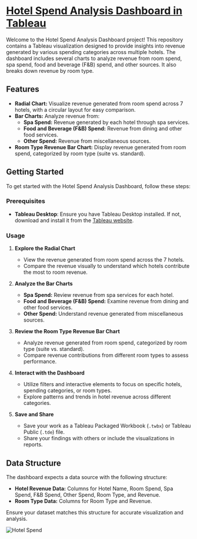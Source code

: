 # [Hotel Spend Analysis Dashboard in Tableau](https://public.tableau.com/app/profile/pranjalinaik/viz/HotelSpendAnalysis/HotelSpend)

Welcome to the Hotel Spend Analysis Dashboard project! This repository contains a Tableau visualization designed to provide insights into revenue generated by various spending categories across multiple hotels. The dashboard includes several charts to analyze revenue from room spend, spa spend, food and beverage (F&B) spend, and other sources. It also breaks down revenue by room type.

## Features

- **Radial Chart:** Visualize revenue generated from room spend across 7 hotels, with a circular layout for easy comparison.
- **Bar Charts:** Analyze revenue from:
  - **Spa Spend:** Revenue generated by each hotel through spa services.
  - **Food and Beverage (F&B) Spend:** Revenue from dining and other food services.
  - **Other Spend:** Revenue from miscellaneous sources.
- **Room Type Revenue Bar Chart:** Display revenue generated from room spend, categorized by room type (suite vs. standard).

## Getting Started

To get started with the Hotel Spend Analysis Dashboard, follow these steps:

### Prerequisites

- **Tableau Desktop**: Ensure you have Tableau Desktop installed. If not, download and install it from the [Tableau website](https://www.tableau.com/products/desktop).
### Usage

1. **Explore the Radial Chart**

   - View the revenue generated from room spend across the 7 hotels.
   - Compare the revenue visually to understand which hotels contribute the most to room revenue.

2. **Analyze the Bar Charts**

   - **Spa Spend:** Review revenue from spa services for each hotel.
   - **Food and Beverage (F&B) Spend:** Examine revenue from dining and other food services.
   - **Other Spend:** Understand revenue generated from miscellaneous sources.

3. **Review the Room Type Revenue Bar Chart**

   - Analyze revenue generated from room spend, categorized by room type (suite vs. standard).
   - Compare revenue contributions from different room types to assess performance.

4. **Interact with the Dashboard**

   - Utilize filters and interactive elements to focus on specific hotels, spending categories, or room types.
   - Explore patterns and trends in hotel revenue across different categories.

5. **Save and Share**

   - Save your work as a Tableau Packaged Workbook (`.twbx`) or Tableau Public (`.tde`) file.
   - Share your findings with others or include the visualizations in reports.

## Data Structure

The dashboard expects a data source with the following structure:

- **Hotel Revenue Data:** Columns for Hotel Name, Room Spend, Spa Spend, F&B Spend, Other Spend, Room Type, and Revenue.
- **Room Type Data:** Columns for Room Type and Revenue.

Ensure your dataset matches this structure for accurate visualization and analysis.

![Hotel Spend](https://github.com/user-attachments/assets/a0d5fa56-53ec-47e4-ad4f-b1a703ad1ec8)

